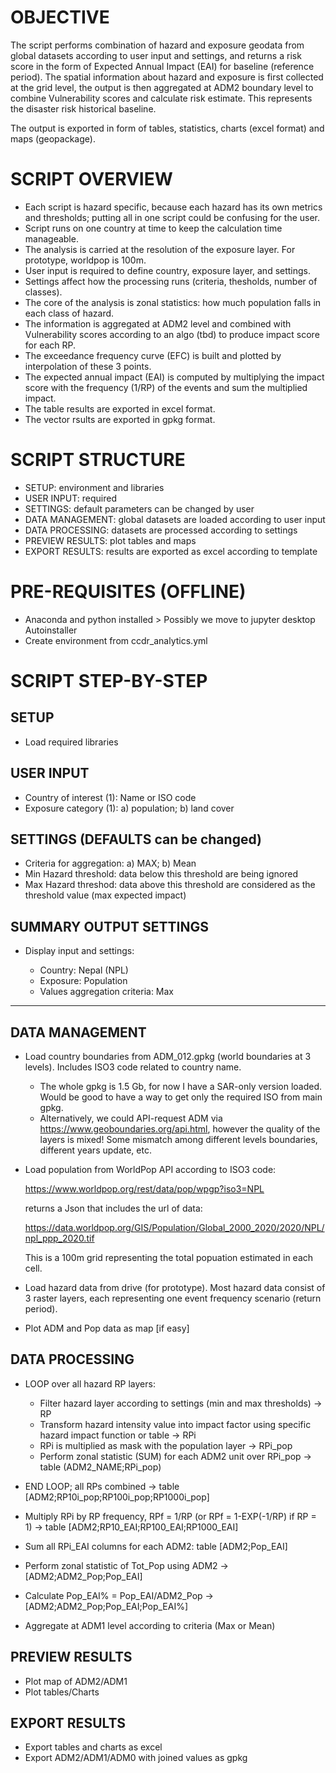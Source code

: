 # OBJECTIVE

The script performs combination of hazard and exposure geodata from global datasets according to user input and settings, and returns a risk score in the form of Expected Annual Impact (EAI) for baseline (reference period). 
The spatial information about hazard and exposure is first collected at the grid level, the output is then aggregated at ADM2 boundary level to combine Vulnerability scores and calculate risk estimate. This represents the disaster risk historical baseline.

The output is exported in form of tables, statistics, charts (excel format) and maps (geopackage).


# SCRIPT OVERVIEW

- Each script is hazard specific, because each hazard has its own metrics and thresholds; putting all in one script could be confusing for the user.
- Script runs on one country at time to keep the calculation time manageable.
- The analysis is carried at the resolution of the exposure layer. For prototype, worldpop is 100m.
- User input is required to define country, exposure layer, and settings.
- Settings affect how the processing runs (criteria, thesholds, number of classes).
- The core of the analysis is zonal statistics: how much population falls in each class of hazard.
- The information is aggregated at ADM2 level and combined with Vulnerability scores according to an algo (tbd) to produce impact score for each RP.
- The exceedance frequency curve (EFC) is built and plotted by interpolation of these 3 points.
- The expected annual impact (EAI) is computed by multiplying the impact score with the frequency (1/RP) of the events and sum the multiplied impact.
- The table results are exported in excel format.
- The vector rsults are exported in gpkg format.


# SCRIPT STRUCTURE

- SETUP: environment and libraries
- USER INPUT: required
- SETTINGS: default parameters can be changed by user
- DATA MANAGEMENT: global datasets are loaded according to user input
- DATA PROCESSING: datasets are processed according to settings
- PREVIEW RESULTS: plot tables and maps
- EXPORT RESULTS: results are exported as excel according to template

# PRE-REQUISITES (OFFLINE)

- Anaconda and python installed > Possibly we move to jupyter desktop Autoinstaller
- Create environment from ccdr_analytics.yml

# SCRIPT STEP-BY-STEP

## SETUP

- Load required libraries

## USER INPUT

- Country of interest (1): Name or ISO code 
- Exposure category (1): a) population; b) land cover 

## SETTINGS (DEFAULTS can be changed)

- Criteria for aggregation: a) MAX; b) Mean
- Min Hazard threshold: data below this threshold are being ignored
- Max Hazard threshod: data above this threshold are considered as the threshold value (max expected impact)

## SUMMARY OUTPUT SETTINGS

- Display input and settings:

	- Country: Nepal (NPL)
	- Exposure: Population
	- Values aggregation criteria: Max

------------------------------------------

## DATA MANAGEMENT

- Load country boundaries from ADM_012.gpkg (world boundaries at 3 levels). Includes ISO3 code related to country name.
	- The whole gpkg is 1.5 Gb, for now I have a SAR-only version loaded. Would be good to have a way to get only the required ISO from main gpkg.
	- Alternatively, we could API-request ADM via https://www.geoboundaries.org/api.html, however the quality of the layers is mixed!
          Some mismatch among different levels boundaries, different years update, etc.

- Load population from WorldPop API according to ISO3 code:

	https://www.worldpop.org/rest/data/pop/wpgp?iso3=NPL

    returns a Json that includes the url of data:

	https://data.worldpop.org/GIS/Population/Global_2000_2020/2020/NPL/npl_ppp_2020.tif
	
    This is a 100m grid representing the total popuation estimated in each cell.

- Load hazard data from drive (for prototype). Most hazard data consist of 3 raster layers, each representing one event frequency scenario (return period).

- Plot ADM and Pop data as map [if easy]

## DATA PROCESSING

- LOOP over all hazard RP layers:
  - Filter hazard layer according to settings (min and max thresholds) -> RP
  - Transform hazard intensity value into impact factor using specific hazard impact function or table -> RPi
  - RPi is multiplied as mask with the population layer -> RPi_pop
  - Perform zonal statistic (SUM) for each ADM2 unit over RPi_pop -> table (ADM2_NAME;RPi_pop)

- END LOOP; all RPs combined -> table [ADM2;RP10i_pop;RP100i_pop;RP1000i_pop]

- Multiply RPi by RP frequency, RPf = 1/RP (or RPf = 1-EXP(-1/RP) if RP = 1) -> table [ADM2;RP10_EAI;RP100_EAI;RP1000_EAI]

- Sum all RPi_EAI columns for each ADM2: table [ADM2;Pop_EAI]

- Perform zonal statistic of Tot_Pop using ADM2 -> [ADM2;ADM2_Pop;Pop_EAI]

- Calculate Pop_EAI% = Pop_EAI/ADM2_Pop -> [ADM2;ADM2_Pop;Pop_EAI;Pop_EAI%]

- Aggregate at ADM1 level according to criteria (Max or Mean)

## PREVIEW RESULTS

- Plot map of ADM2/ADM1
- Plot tables/Charts

## EXPORT RESULTS

- Export tables and charts as excel
- Export ADM2/ADM1/ADM0 with joined values as gpkg
